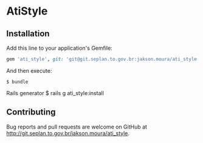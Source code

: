 # AtiStyle

## Installation

Add this line to your application's Gemfile:

```ruby
gem 'ati_style', git: 'git@git.seplan.to.gov.br:jakson.moura/ati_style.git'
```

And then execute:

    $ bundle

Rails generator
    $ rails g ati_style:install


## Contributing

Bug reports and pull requests are welcome on GitHub at http://git.seplan.to.gov.br/jakson.moura/ati_style.